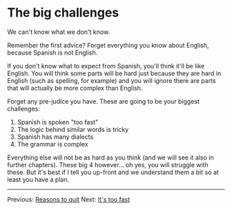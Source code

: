 # The big challenges

We can't know what we don't know.

Remember the first advice? Forget everything you know about English, because Spanish is not English.

If you don't know what to expect from Spanish, you'll think it'll be like English.
You will think some parts will be hard just because they are hard in English (such as spelling, for example) and you will ignore there are parts that will actually be more complex than English.

Forget any pre-judice you have. These are going to be your biggest challenges:

 1) Spanish is spoken "too fast"
 2) The logic behind similar words is tricky
 3) Spanish has many dialects
 4) The grammar is complex

Everything else will not be as hard as you think (and we will see it also in further chapters).
These big 4 however... oh yes, you will struggle with these.
But it's best if I tell you up-front and we understand them a bit so at least you have a plan.

---

Previous: [Reasons to quit](reasons_to_quit.html)
Next: [It's too fast](speed.html)
